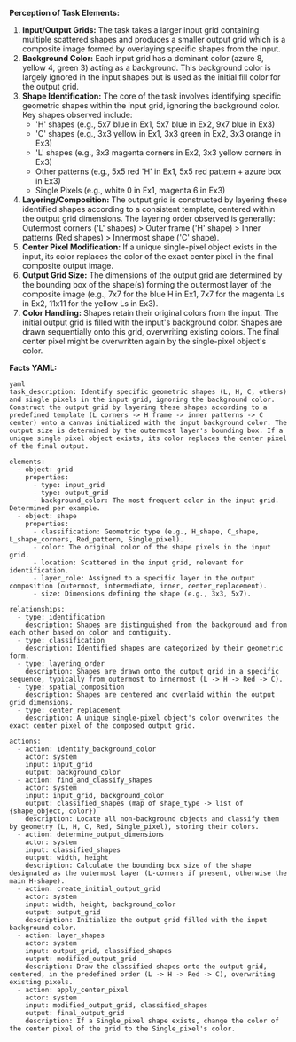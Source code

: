 **Perception of Task Elements:**

1.  **Input/Output Grids:** The task takes a larger input grid containing multiple scattered shapes and produces a smaller output grid which is a composite image formed by overlaying specific shapes from the input.
2.  **Background Color:** Each input grid has a dominant color (azure 8, yellow 4, green 3) acting as a background. This background color is largely ignored in the input shapes but is used as the initial fill color for the output grid.
3.  **Shape Identification:** The core of the task involves identifying specific geometric shapes within the input grid, ignoring the background color. Key shapes observed include:
    *   'H' shapes (e.g., 5x7 blue in Ex1, 5x7 blue in Ex2, 9x7 blue in Ex3)
    *   'C' shapes (e.g., 3x3 yellow in Ex1, 3x3 green in Ex2, 3x3 orange in Ex3)
    *   'L' shapes (e.g., 3x3 magenta corners in Ex2, 3x3 yellow corners in Ex3)
    *   Other patterns (e.g., 5x5 red 'H' in Ex1, 5x5 red pattern + azure box in Ex3)
    *   Single Pixels (e.g., white 0 in Ex1, magenta 6 in Ex3)
4.  **Layering/Composition:** The output grid is constructed by layering these identified shapes according to a consistent template, centered within the output grid dimensions. The layering order observed is generally: Outermost corners ('L' shapes) > Outer frame ('H' shape) > Inner patterns (Red shapes) > Innermost shape ('C' shape).
5.  **Center Pixel Modification:** If a unique single-pixel object exists in the input, its color replaces the color of the exact center pixel in the final composite output image.
6.  **Output Grid Size:** The dimensions of the output grid are determined by the bounding box of the shape(s) forming the outermost layer of the composite image (e.g., 7x7 for the blue H in Ex1, 7x7 for the magenta Ls in Ex2, 11x11 for the yellow Ls in Ex3).
7.  **Color Handling:** Shapes retain their original colors from the input. The initial output grid is filled with the input's background color. Shapes are drawn sequentially onto this grid, overwriting existing colors. The final center pixel might be overwritten again by the single-pixel object's color.

**Facts YAML:**

```
yaml
task_description: Identify specific geometric shapes (L, H, C, others) and single pixels in the input grid, ignoring the background color. Construct the output grid by layering these shapes according to a predefined template (L corners -> H frame -> inner patterns -> C center) onto a canvas initialized with the input background color. The output size is determined by the outermost layer's bounding box. If a unique single pixel object exists, its color replaces the center pixel of the final output.

elements:
  - object: grid
    properties:
      - type: input_grid
      - type: output_grid
      - background_color: The most frequent color in the input grid. Determined per example.
  - object: shape
    properties:
      - classification: Geometric type (e.g., H_shape, C_shape, L_shape_corners, Red_pattern, Single_pixel).
      - color: The original color of the shape pixels in the input grid.
      - location: Scattered in the input grid, relevant for identification.
      - layer_role: Assigned to a specific layer in the output composition (outermost, intermediate, inner, center_replacement).
      - size: Dimensions defining the shape (e.g., 3x3, 5x7).

relationships:
  - type: identification
    description: Shapes are distinguished from the background and from each other based on color and contiguity.
  - type: classification
    description: Identified shapes are categorized by their geometric form.
  - type: layering_order
    description: Shapes are drawn onto the output grid in a specific sequence, typically from outermost to innermost (L -> H -> Red -> C).
  - type: spatial_composition
    description: Shapes are centered and overlaid within the output grid dimensions.
  - type: center_replacement
    description: A unique single-pixel object's color overwrites the exact center pixel of the composed output grid.

actions:
  - action: identify_background_color
    actor: system
    input: input_grid
    output: background_color
  - action: find_and_classify_shapes
    actor: system
    input: input_grid, background_color
    output: classified_shapes (map of shape_type -> list of {shape_object, color})
    description: Locate all non-background objects and classify them by geometry (L, H, C, Red, Single_pixel), storing their colors.
  - action: determine_output_dimensions
    actor: system
    input: classified_shapes
    output: width, height
    description: Calculate the bounding box size of the shape designated as the outermost layer (L-corners if present, otherwise the main H-shape).
  - action: create_initial_output_grid
    actor: system
    input: width, height, background_color
    output: output_grid
    description: Initialize the output grid filled with the input background color.
  - action: layer_shapes
    actor: system
    input: output_grid, classified_shapes
    output: modified_output_grid
    description: Draw the classified shapes onto the output grid, centered, in the predefined order (L -> H -> Red -> C), overwriting existing pixels.
  - action: apply_center_pixel
    actor: system
    input: modified_output_grid, classified_shapes
    output: final_output_grid
    description: If a Single_pixel shape exists, change the color of the center pixel of the grid to the Single_pixel's color.
